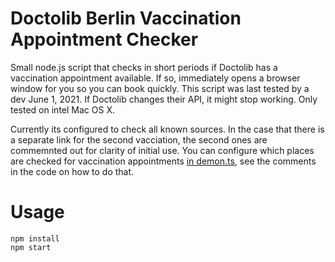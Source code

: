 # Doctolib Berlin Vaccination Appointment Checker

Small node.js script that checks in short periods if Doctolib has a vaccination appointment available. If so, immediately opens a browser window for you so you can book quickly. This script was last tested by a dev June 1, 2021. If Doctolib changes their API, it might stop working. Only tested on intel Mac OS X.

Currently its configured to check all known sources. In the case that there is a separate link for the second vacciation, the second ones are commemnted out for clarity of initial use. You can configure which places are checked for vaccination appointments [in demon.ts](https://github.com/Pita/berlin-vac-appointment-checker/blob/main/src/demon.ts), see the comments in the code on how to do that.

# Usage

```
npm install
npm start
```
